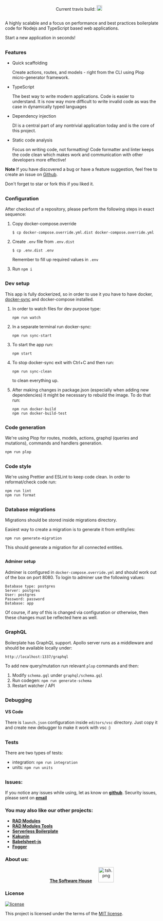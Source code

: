 <p align="center">
 <img src="data/logo.svg" alt="" />
</p>

<p align="center">
   Current travis build:
  <a href="https://travis-ci.com/TheSoftwareHouse/express-boilerplate"><img src="https://travis-ci.com/TheSoftwareHouse/express-boilerplate.svg?branch=master" alt="build status" height="18"></a>
  &emsp;
</p>

##

A highly scalable and a focus on performance and best practices boilerplate code for Nodejs and TypeScript based web applications.

Start a new application in seconds!

##

### Features

- Quick scaffolding

  Create actions, routes, and models - right from the CLI using Plop micro-generator framework.

- TypeScript

  The best way to write modern applications. Code is easier to understand. It is now way more difficult to write invalid code as was the case in dynamically typed languages

- Dependency injection

  DI is a central part of any nontrivial application today and is the core of this project.

- Static code analysis

  Focus on writing code, not formatting! Code formatter and linter keeps the code clean which makes work and communication with other developers more effective!

**Note**
If you have discovered a bug or have a feature suggestion, feel free to create an issue on [Github](https://github.com/TheSoftwareHouse/express-boilerplate/issues).

Don't forget to star or fork this if you liked it.

##

### Configuration

After checkout of a repository, please perform the following steps in exact sequence:

1. Copy docker-compose.override
    ```
    $ cp docker-compose.override.yml.dist docker-compose.override.yml
    ```

2. Create `.env` file from `.env.dist`
    ```
    $ cp .env.dist .env
    ```

    Remember to fill up required values in `.env`

3. Run `npm i`

##

### Dev setup

This app is fully dockerized, so in order to use it you have to have docker, [docker-sync](https://docker-sync.readthedocs.io/en/latest/index.html) and docker-compose installed.

1. In order to watch files for dev purpose type:

    ```
    npm run watch
    ```

1. In a separate terminal run docker-sync:

    ```
    npm run sync-start
    ```

1. To start the app run:

    ```
    npm start
    ```

1. To stop docker-sync exit with Ctrl+C and then run:

    ```
    npm run sync-clean
    ```
   to clean everything up.

1. After making changes in package.json (especially when adding new dependencies) it might be necessary to rebuild the image. To do that run:

    ```
    npm run docker-build
    npm run docker-build-test
    ```
##

### Code generation

We're using Plop for routes, models, actions, graphql (queries and mutations), commands and handlers generation.

```
npm run plop
```

##

### Code style

We're using Prettier and ESLint to keep code clean. In order to reformat/check code run:

```
npm run lint
npm run format
```

##

### Database migrations

Migrations should be stored inside migrations directory.

Easiest way to create a migration is to generate it from entity/ies:

```
npm run generate-migration
```

This should generate a migration for all connected entities.

##

#### Adminer setup

Adminer is configured in `docker-compose.override.yml` and should work out of the box on port 8080. To login to adminer use the following values:
```
Database type: postgres
Server: postgres
User: postgres
Password: password
Database: app
```

Of course, if any of this is changed via configuration or otherwise, then these changes must be reflected here as well.

##

### GraphQL
Boilerplate has GraphQL support. Apollo server runs as a middleware and should be available locally under:
```
http://localhost:1337/graphql
```

To add new query/mutation run relevant `plop` commands and then:

1. Modify `schema.gql` under `graphql/schema.gql`
2. Run codegen: `npm run generate-schema`
3. Restart watcher / API

##

### Debugging

#### VS Code

There is `launch.json` configuration inside `editors/vsc` directory. Just copy it and create new debugger to make it work with vsc :) 

##

### Tests

There are two types of tests:

- integration: `npm run integration`
- units: `npm run units`

##

### **Issues:**

If you notice any issues while using, let as know on **[github](https://github.com/TheSoftwareHouse/express-boilerplate/issues)**.
Security issues, please sent on <a href="mailto:security.opensource@tsh.io"><b>email</b></a>

### **You may also like our other projects:**

- **[RAD Modules](https://github.com/TheSoftwareHouse/rad-modules)**
- **[RAD Modules Tools](https://github.com/TheSoftwareHouse/rad-modules-tools)**
- **[Serverless Boilerplate](https://github.com/TheSoftwareHouse/serverless-boilerplate)**
- **[Kakunin](https://github.com/TheSoftwareHouse/Kakunin)**
- **[Babelsheet-js](https://github.com/TheSoftwareHouse/babelsheet-js)**
- **[Fogger](https://github.com/TheSoftwareHouse/fogger)**

### **About us:**

<p align="center">
  <a href="https://tsh.io/pl"><b>The Software House</b></a>
  &emsp;
  <img src="data/tsh.png" alt="tsh.png" width="50" />
</p>

### License

[![license](https://img.shields.io/badge/license-MIT-4dc71f.svg)](https://raw.githubusercontent.com/TheSoftwareHouse/express-boilerplate/main/LICENSE)

This project is licensed under the terms of the [MIT license](/LICENSE).

